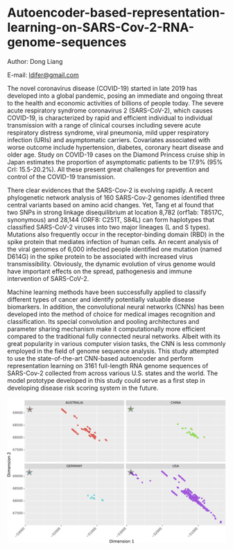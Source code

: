 # Autoencoder-based-representation-learning-on-SARS-Cov-2-RNA-genome-sequences

Author: Dong Liang

E-mail: ldifer@gmail.com


The novel coronavirus disease (COVID-19) started in late 2019 has developed into a global pandemic, posing an immediate and ongoing threat to the health and economic activities of billions of people today. The severe acute respiratory syndrome coronavirus 2 (SARS-CoV-2), which causes COVID-19, is characterized by rapid and efficient individual to individual transmission with a range of clinical courses including severe acute respiratory distress syndrome, viral pneumonia, mild upper respiratory infection (URIs) and asymptomatic carriers.  Covariates associated with worse outcome include hypertension, diabetes, coronary heart disease and older age. Study on COVID-19 cases on the Diamond Princess cruise ship in Japan estimates the proportion of asymptomatic patients to be 17.9% (95% CrI: 15.5-20.2%). All these present great challenges for prevention and control of the COVID-19 transmission.

There clear evidences that the SARS-Cov-2 is evolving rapidly. A recent phylogenetic network analysis of 160 SARS-Cov-2 genomes identified three central variants based on amino acid changes. Yet, Tang et al found that two SNPs in strong linkage disequilibrium at location 8,782 (orf1ab: T8517C, synonymous) and 28,144 (ORF8: C251T, S84L) can form haplotypes that classified SARS-CoV-2 viruses into two major lineages (L and S types). Mutations also frequently occur in the receptor-binding domain (RBD) in the spike protein that mediates infection of human cells. An recent analysis of the viral genomes of 6,000 infected people identified one mutation (named D614G) in the spike protein to be associated with increased virus transmissibility. Obviously, the dynamic evolution of virus genome would have important effects on the spread, pathogenesis and immune intervention of SARS-CoV-2.

Machine learning methods have been successfully applied to classify different types of cancer and identify potentially valuable disease biomarkers. In addition, the convolutional neural networks (CNNs) has been developed into the method of choice for medical images recognition and classification. Its special convolution and pooling architectures and parameter sharing mechanism make it computationally more efficient compared to the traditional fully connected neural networks. Albeit with its great popularity in various computer vision tasks, the CNN is less commonly employed in the field of genome sequence analysis. This study attempted to use the state-of-the-art CNN-based autoencoder and perform representation learning on 3161 full-length RNA genome sequences of SARS-Cov-2 collected from across various U.S. states and the world. The model prototype developed in this study could serve as a first step in developing disease risk scoring system in the future.


![classification](image/by_location.png)
